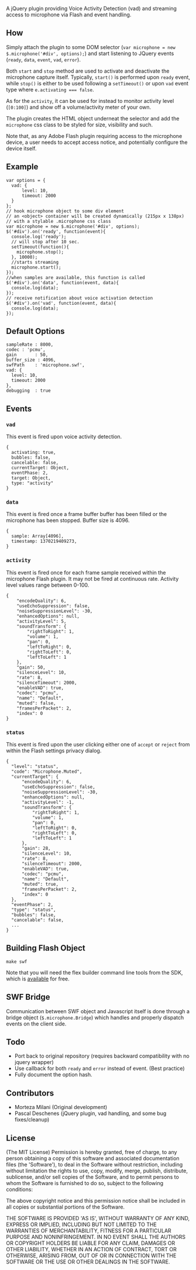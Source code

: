 A jQuery plugin providing Voice Activity Detection (vad) and streaming access to microphone via Flash and event handling.

## How

Simply attach the plugin to some DOM selector (`var microphone = new $.microphone('#div', options);`)
and start listening to JQuery events (`ready`, `data`, `event`, `vad`, `error`). 

Both `start` and `stop` method are used to activate and deactivate the microphone capture itself. Typically, `start()` is performed
upon `ready` event, while `stop()` is either to be used following a `setTimeout()` or upon `vad` event
type where `e.activating === false`. 

As for the `activity`, it can be used for instead to monitor activity level (`[0:100]`) and show off a volume/activity meter of your own.

The plugin creates the HTML object underneat the selector and add the `microphone` css class to be
styled for size, visibility and such.

Note that, as any Adobe Flash plugin requiring access to the microphone device, a user needs to accept
access notice, and potentially configure the device itself.

## Example

    var options = {
      vad: {
          level: 10, 
          timeout: 2000
      }
    };
    // hook microphone object to some div element
    // an <object> container will be created dynamically (215px x 138px)
    // with a stylable .microphone css class
    var microphone = new $.microphone('#div', options);
    $('#div').on('ready', function(event){
      console.log('ready');
      // will stop after 10 sec.
      setTimeout(function(){
        microphone.stop();
      }, 10000);
      //starts streaming
      microphone.start();
    });
    //when samples are available, this function is called
    $('#div').on('data', function(event, data){
      console.log(data);
    });
    // receive notification about voice activation detection
    $('#div').on('vad', function(event, data){
      console.log(data);
    });

## Default Options

    sampleRate : 8000,
    codec : 'pcmu',
    gain       : 50,
    buffer_size : 4096,
    swfPath    : 'microphone.swf',
    vad: {
      level: 10,
      timeout: 2000
    },
    debugging  : true

## Events 

### `vad`

This event is fired upon voice activity detection.

    {
      activating: true,
      bubbles: false,
      cancelable: false,
      currentTarget: Object,
      eventPhase: 2,
      target: Object,
      type: "activity"
    }

### `data`

This event is fired once a frame buffer buffer has been filled or the microphone has been stopped.
Buffer size is 4096.

    {
      sample: Array[4096],
      timestamp: 1370219409273,
    }


### `activity`

This event is fired once for each frame sample received within the microphone Flash plugin. It may not
be fired at continuous rate. Activity level values range between 0-100.

    {
        "encodeQuality": 6,
        "useEchoSuppression": false,
        "noiseSuppressionLevel": -30,
        "enhancedOptions": null,
        "activityLevel": 5,
        "soundTransform": {
            "rightToRight": 1,
            "volume": 1,
            "pan": 0,
            "leftToRight": 0,
            "rightToLeft": 0,
            "leftToLeft": 1
        },
        "gain": 50,
        "silenceLevel": 10,
        "rate": 8,
        "silenceTimeout": 2000,
        "enableVAD": true,
        "codec": "pcmu",
        "name": "Default",
        "muted": false,
        "framesPerPacket": 2,
        "index": 0
    }

### `status`

This event is fired upon the user clicking either one of `accept` or `reject` from within the Flash settings
privacy dialog.

    {
      "level": "status",
      "code": "Microphone.Muted",
      "currentTarget": {
          "encodeQuality": 6,
          "useEchoSuppression": false,
          "noiseSuppressionLevel": -30,
          "enhancedOptions": null,
          "activityLevel": -1,
          "soundTransform": {
              "rightToRight": 1,
              "volume": 1,
              "pan": 0,
              "leftToRight": 0,
              "rightToLeft": 0,
              "leftToLeft": 1
          },
          "gain": 28,
          "silenceLevel": 10,
          "rate": 8,
          "silenceTimeout": 2000,
          "enableVAD": true,
          "codec": "pcmu",
          "name": "Default",
          "muted": true,
          "framesPerPacket": 2,
          "index": 0
      },
      "eventPhase": 2,
      "type": "status",
      "bubbles": false,
      "cancelable": false,
      ...
    }

## Building Flash Object

    make swf

Note that you will need the flex builder command line tools from the SDK, which is 
[available](http://www.adobe.com/devnet/flex/flex-sdk-download.html) for free.

## SWF Bridge

Communication between SWF object and Javascript itself is done through a bridge object
(`$.microphone.Bridge`) which handles and properly dispatch events on the client side.

## Todo

* Port back to original repository (requires backward compatibility with no jquery wrapper) 
* Use callback for both `ready` and `error` instead of event. (Best practice)
* Fully document the option hash. 

## Contributors

* Morteza Milani (Original development)
* Pascal Deschenes (jQuery plugin, vad handling, and some bug fixes/cleanup)

## License

(The MIT License)
Permission is hereby granted, free of charge, to any person obtaining
a copy of this software and associated documentation files (the
'Software'), to deal in the Software without restriction, including
without limitation the rights to use, copy, modify, merge, publish,
distribute, sublicense, and/or sell copies of the Software, and to
permit persons to whom the Software is furnished to do so, subject to
the following conditions:

The above copyright notice and this permission notice shall be
included in all copies or substantial portions of the Software.

THE SOFTWARE IS PROVIDED 'AS IS', WITHOUT WARRANTY OF ANY KIND,
EXPRESS OR IMPLIED, INCLUDING BUT NOT LIMITED TO THE WARRANTIES OF
MERCHANTABILITY, FITNESS FOR A PARTICULAR PURPOSE AND NONINFRINGEMENT.
IN NO EVENT SHALL THE AUTHORS OR COPYRIGHT HOLDERS BE LIABLE FOR ANY
CLAIM, DAMAGES OR OTHER LIABILITY, WHETHER IN AN ACTION OF CONTRACT,
TORT OR OTHERWISE, ARISING FROM, OUT OF OR IN CONNECTION WITH THE
SOFTWARE OR THE USE OR OTHER DEALINGS IN THE SOFTWARE.
